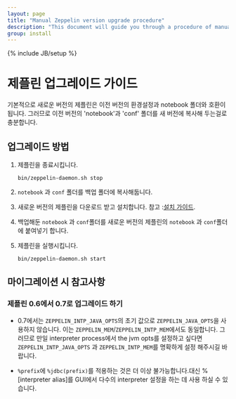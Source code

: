```yaml
---
layout: page
title: "Manual Zeppelin version upgrade procedure"
description: "This document will guide you through a procedure of manual upgrade your Apache Zeppelin instance to a newer version. Apache Zeppelin keeps backward compatibility for the notebook file format."
group: install
---
```

<!--
Licensed under the Apache License, Version 2.0 (the "License");
you may not use this file except in compliance with the License.
You may obtain a copy of the License at

http://www.apache.org/licenses/LICENSE-2.0

Unless required by applicable law or agreed to in writing, software
distributed under the License is distributed on an "AS IS" BASIS,
WITHOUT WARRANTIES OR CONDITIONS OF ANY KIND, either express or implied.
See the License for the specific language governing permissions and
limitations under the License.
-->
{% include JB/setup %}

# 제플린 업그레이드 가이드

<div id="toc"></div>

기본적으로 새로운 버전의 제플린은 이전 버전의 환경설정과 notebook 폴더와 호환이 됩니다. 그러므로 이전 버전의 'notebook'과 'conf' 폴더를 새 버전에 복사해 두는걸로 충분합니다.

## 업그레이드 방법
1. 제플린을 종료시킵니다.

    ```
    bin/zeppelin-daemon.sh stop
    ```

2. `notebook` 과 `conf` 폴더를 백업 폴더에 복사해둡니다.

3. 새로운 버전의 제플린을 다운로드 받고 설치합니다. 참고 :[설치 가이드](./install.html#installation).

4. 백업해둔 `notebook` 과 `conf`폴더를 새로운 버전의 제플린의 `notebook` 과 `conf`폴더에 붙여넣기 합니다.


5. 제플린을 실행시킵니다.
   ```
   bin/zeppelin-daemon.sh start
   ```

## 마이그레이션 시 참고사항

### 제플린 0.6에서 0.7로 업그레이드 하기 
- 0.7에서는 `ZEPPELIN_INTP_JAVA_OPTS`의 초기 값으로 `ZEPPELIN_JAVA_OPTS`을 사용하지 않습니다. 이는 `ZEPPELIN_MEM`/`ZEPPELIN_INTP_MEM`에서도 동일합니다. 그러므로 만일 interpreter process에서 the jvm opts를 설정하고 싶다면 `ZEPPELIN_INTP_JAVA_OPTS` 과 `ZEPPELIN_INTP_MEM`를 명확하게 설정 해주시길 바랍니다.

- `%prefix`에 `%jdbc(prefix)`를 적용하는 것은 더 이상 불가능합니다.대신 %[interpreter alias]를 GUI에서 다수의 interpreter 설정을 하는 데 사용 하실 수 있습니다. 
 
